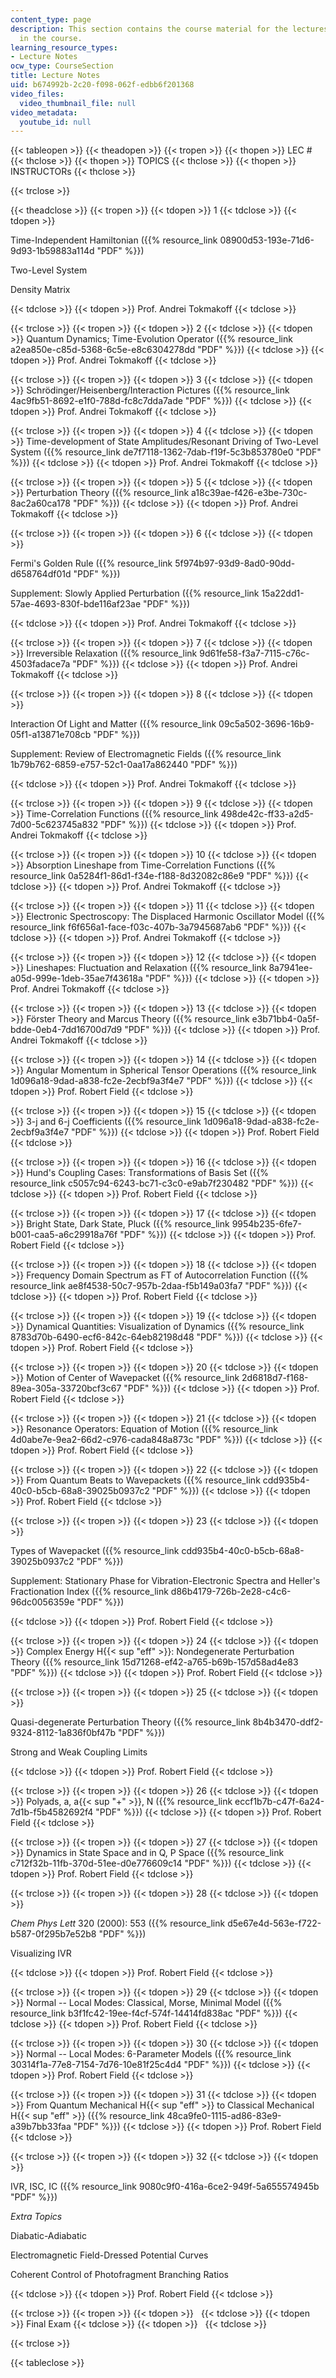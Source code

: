 ```yaml
---
content_type: page
description: This section contains the course material for the lectures covered with
  in the course.
learning_resource_types:
- Lecture Notes
ocw_type: CourseSection
title: Lecture Notes
uid: b674992b-2c20-f098-062f-edbb6f201368
video_files:
  video_thumbnail_file: null
video_metadata:
  youtube_id: null
---
```


{{< tableopen >}}
{{< theadopen >}}
{{< tropen >}}
{{< thopen >}}
LEC #
{{< thclose >}}
{{< thopen >}}
TOPICS
{{< thclose >}}
{{< thopen >}}
INSTRUCTORs
{{< thclose >}}

{{< trclose >}}

{{< theadclose >}}
{{< tropen >}}
{{< tdopen >}}
1
{{< tdclose >}}
{{< tdopen >}}


Time-Independent Hamiltonian ({{% resource_link 08900d53-193e-71d6-9d93-1b59883a114d "PDF" %}})

Two-Level System

Density Matrix


{{< tdclose >}}
{{< tdopen >}}
Prof. Andrei Tokmakoff
{{< tdclose >}}

{{< trclose >}}
{{< tropen >}}
{{< tdopen >}}
2
{{< tdclose >}}
{{< tdopen >}}
Quantum Dynamics; Time-Evolution Operator ({{% resource_link a2ea850e-c85d-5368-6c5e-e8c6304278dd "PDF" %}})
{{< tdclose >}}
{{< tdopen >}}
Prof. Andrei Tokmakoff
{{< tdclose >}}

{{< trclose >}}
{{< tropen >}}
{{< tdopen >}}
3
{{< tdclose >}}
{{< tdopen >}}
Schrödinger/Heisenberg/Interaction Pictures ({{% resource_link 4ac9fb51-8692-e1f0-788d-fc8c7dda7ade "PDF" %}})
{{< tdclose >}}
{{< tdopen >}}
Prof. Andrei Tokmakoff
{{< tdclose >}}

{{< trclose >}}
{{< tropen >}}
{{< tdopen >}}
4
{{< tdclose >}}
{{< tdopen >}}
Time-development of State Amplitudes/Resonant Driving of Two-Level System ({{% resource_link de7f7118-1362-7dab-f19f-5c3b853780e0 "PDF" %}})
{{< tdclose >}}
{{< tdopen >}}
Prof. Andrei Tokmakoff
{{< tdclose >}}

{{< trclose >}}
{{< tropen >}}
{{< tdopen >}}
5
{{< tdclose >}}
{{< tdopen >}}
Perturbation Theory ({{% resource_link a18c39ae-f426-e3be-730c-8ac2a60ca178 "PDF" %}})
{{< tdclose >}}
{{< tdopen >}}
Prof. Andrei Tokmakoff
{{< tdclose >}}

{{< trclose >}}
{{< tropen >}}
{{< tdopen >}}
6
{{< tdclose >}}
{{< tdopen >}}


Fermi's Golden Rule ({{% resource_link 5f974b97-93d9-8ad0-90dd-d658764df01d "PDF" %}})

Supplement: Slowly Applied Perturbation ({{% resource_link 15a22dd1-57ae-4693-830f-bde116af23ae "PDF" %}})


{{< tdclose >}}
{{< tdopen >}}
Prof. Andrei Tokmakoff
{{< tdclose >}}

{{< trclose >}}
{{< tropen >}}
{{< tdopen >}}
7
{{< tdclose >}}
{{< tdopen >}}
Irreversible Relaxation ({{% resource_link 9d61fe58-f3a7-7115-c76c-4503fadace7a "PDF" %}})
{{< tdclose >}}
{{< tdopen >}}
Prof. Andrei Tokmakoff
{{< tdclose >}}

{{< trclose >}}
{{< tropen >}}
{{< tdopen >}}
8
{{< tdclose >}}
{{< tdopen >}}


Interaction Of Light and Matter ({{% resource_link 09c5a502-3696-16b9-05f1-a13871e708cb "PDF" %}})

Supplement: Review of Electromagnetic Fields ({{% resource_link 1b79b762-6859-e757-52c1-0aa17a862440 "PDF" %}})


{{< tdclose >}}
{{< tdopen >}}
Prof. Andrei Tokmakoff
{{< tdclose >}}

{{< trclose >}}
{{< tropen >}}
{{< tdopen >}}
9
{{< tdclose >}}
{{< tdopen >}}
Time-Correlation Functions ({{% resource_link 498de42c-ff33-a2d5-7d00-5c623745a832 "PDF" %}})
{{< tdclose >}}
{{< tdopen >}}
Prof. Andrei Tokmakoff
{{< tdclose >}}

{{< trclose >}}
{{< tropen >}}
{{< tdopen >}}
10
{{< tdclose >}}
{{< tdopen >}}
Absorption Lineshape from Time-Correlation Functions ({{% resource_link 0a5284f1-86d1-f34e-f188-8d32082c86e9 "PDF" %}})
{{< tdclose >}}
{{< tdopen >}}
Prof. Andrei Tokmakoff
{{< tdclose >}}

{{< trclose >}}
{{< tropen >}}
{{< tdopen >}}
11
{{< tdclose >}}
{{< tdopen >}}
Electronic Spectroscopy: The Displaced Harmonic Oscillator Model ({{% resource_link f6f656a1-face-f03c-407b-3a7945687ab6 "PDF" %}})
{{< tdclose >}}
{{< tdopen >}}
Prof. Andrei Tokmakoff
{{< tdclose >}}

{{< trclose >}}
{{< tropen >}}
{{< tdopen >}}
12
{{< tdclose >}}
{{< tdopen >}}
Lineshapes: Fluctuation and Relaxation ({{% resource_link 8a7941ee-a05d-999e-1deb-35ae7f43618a "PDF" %}})
{{< tdclose >}}
{{< tdopen >}}
Prof. Andrei Tokmakoff
{{< tdclose >}}

{{< trclose >}}
{{< tropen >}}
{{< tdopen >}}
13
{{< tdclose >}}
{{< tdopen >}}
Förster Theory and Marcus Theory ({{% resource_link e3b71bb4-0a5f-bdde-0eb4-7dd16700d7d9 "PDF" %}})
{{< tdclose >}}
{{< tdopen >}}
Prof. Andrei Tokmakoff
{{< tdclose >}}

{{< trclose >}}
{{< tropen >}}
{{< tdopen >}}
14
{{< tdclose >}}
{{< tdopen >}}
Angular Momentum in Spherical Tensor Operations ({{% resource_link 1d096a18-9dad-a838-fc2e-2ecbf9a3f4e7 "PDF" %}})
{{< tdclose >}}
{{< tdopen >}}
Prof. Robert Field
{{< tdclose >}}

{{< trclose >}}
{{< tropen >}}
{{< tdopen >}}
15
{{< tdclose >}}
{{< tdopen >}}
3-j and 6-j Coefficients ({{% resource_link 1d096a18-9dad-a838-fc2e-2ecbf9a3f4e7 "PDF" %}})
{{< tdclose >}}
{{< tdopen >}}
Prof. Robert Field
{{< tdclose >}}

{{< trclose >}}
{{< tropen >}}
{{< tdopen >}}
16
{{< tdclose >}}
{{< tdopen >}}
Hund's Coupling Cases: Transformations of Basis Set ({{% resource_link c5057c94-6243-bc71-c3c0-e9ab7f230482 "PDF" %}})
{{< tdclose >}}
{{< tdopen >}}
Prof. Robert Field
{{< tdclose >}}

{{< trclose >}}
{{< tropen >}}
{{< tdopen >}}
17
{{< tdclose >}}
{{< tdopen >}}
Bright State, Dark State, Pluck ({{% resource_link 9954b235-6fe7-b001-caa5-a6c29918a76f "PDF" %}})
{{< tdclose >}}
{{< tdopen >}}
Prof. Robert Field
{{< tdclose >}}

{{< trclose >}}
{{< tropen >}}
{{< tdopen >}}
18
{{< tdclose >}}
{{< tdopen >}}
Frequency Domain Spectrum as FT of Autocorrelation Function ({{% resource_link ae8f4538-50c7-957b-2daa-f5b149a03fa7 "PDF" %}})
{{< tdclose >}}
{{< tdopen >}}
Prof. Robert Field
{{< tdclose >}}

{{< trclose >}}
{{< tropen >}}
{{< tdopen >}}
19
{{< tdclose >}}
{{< tdopen >}}
Dynamical Quantities: Visualization of Dynamics ({{% resource_link 8783d70b-6490-ecf6-842c-64eb82198d48 "PDF" %}})
{{< tdclose >}}
{{< tdopen >}}
Prof. Robert Field
{{< tdclose >}}

{{< trclose >}}
{{< tropen >}}
{{< tdopen >}}
20
{{< tdclose >}}
{{< tdopen >}}
Motion of Center of Wavepacket ({{% resource_link 2d6818d7-f168-89ea-305a-33720bcf3c67 "PDF" %}})
{{< tdclose >}}
{{< tdopen >}}
Prof. Robert Field
{{< tdclose >}}

{{< trclose >}}
{{< tropen >}}
{{< tdopen >}}
21
{{< tdclose >}}
{{< tdopen >}}
Resonance Operators: Equation of Motion ({{% resource_link 4d0abe7e-9ea2-66d2-c976-cada848a873c "PDF" %}})
{{< tdclose >}}
{{< tdopen >}}
Prof. Robert Field
{{< tdclose >}}

{{< trclose >}}
{{< tropen >}}
{{< tdopen >}}
22
{{< tdclose >}}
{{< tdopen >}}
From Quantum Beats to Wavepackets ({{% resource_link cdd935b4-40c0-b5cb-68a8-39025b0937c2 "PDF" %}})
{{< tdclose >}}
{{< tdopen >}}
Prof. Robert Field
{{< tdclose >}}

{{< trclose >}}
{{< tropen >}}
{{< tdopen >}}
23
{{< tdclose >}}
{{< tdopen >}}


Types of Wavepacket ({{% resource_link cdd935b4-40c0-b5cb-68a8-39025b0937c2 "PDF" %}})

Supplement: Stationary Phase for Vibration-Electronic Spectra and Heller's Fractionation Index ({{% resource_link d86b4179-726b-2e28-c4c6-96dc0056359e "PDF" %}})


{{< tdclose >}}
{{< tdopen >}}
Prof. Robert Field
{{< tdclose >}}

{{< trclose >}}
{{< tropen >}}
{{< tdopen >}}
24
{{< tdclose >}}
{{< tdopen >}}
Complex Energy H{{< sup "eff" >}}: Nondegenerate Perturbation Theory ({{% resource_link 15d71268-ef42-a765-b69b-157d58ad4e83 "PDF" %}})
{{< tdclose >}}
{{< tdopen >}}
Prof. Robert Field
{{< tdclose >}}

{{< trclose >}}
{{< tropen >}}
{{< tdopen >}}
25
{{< tdclose >}}
{{< tdopen >}}


Quasi-degenerate Perturbation Theory ({{% resource_link 8b4b3470-ddf2-9324-8112-1a836f0bf47b "PDF" %}})

Strong and Weak Coupling Limits


{{< tdclose >}}
{{< tdopen >}}
Prof. Robert Field
{{< tdclose >}}

{{< trclose >}}
{{< tropen >}}
{{< tdopen >}}
26
{{< tdclose >}}
{{< tdopen >}}
Polyads, a, a{{< sup "\+" >}}, N ({{% resource_link eccf1b7b-c47f-6a24-7d1b-f5b4582692f4 "PDF" %}})
{{< tdclose >}}
{{< tdopen >}}
Prof. Robert Field
{{< tdclose >}}

{{< trclose >}}
{{< tropen >}}
{{< tdopen >}}
27
{{< tdclose >}}
{{< tdopen >}}
Dynamics in State Space and in Q, P Space ({{% resource_link c712f32b-11fb-370d-51ee-d0e776609c14 "PDF" %}})
{{< tdclose >}}
{{< tdopen >}}
Prof. Robert Field
{{< tdclose >}}

{{< trclose >}}
{{< tropen >}}
{{< tdopen >}}
28
{{< tdclose >}}
{{< tdopen >}}


_Chem Phys Lett_ 320 (2000): 553 ({{% resource_link d5e67e4d-563e-f722-b587-0f295b7e52b8 "PDF" %}})

Visualizing IVR


{{< tdclose >}}
{{< tdopen >}}
Prof. Robert Field
{{< tdclose >}}

{{< trclose >}}
{{< tropen >}}
{{< tdopen >}}
29
{{< tdclose >}}
{{< tdopen >}}
Normal -- Local Modes: Classical, Morse, Minimal Model ({{% resource_link b3f1fc42-19ee-f4cf-574f-14414fd838ac "PDF" %}})
{{< tdclose >}}
{{< tdopen >}}
Prof. Robert Field
{{< tdclose >}}

{{< trclose >}}
{{< tropen >}}
{{< tdopen >}}
30
{{< tdclose >}}
{{< tdopen >}}
Normal -- Local Modes: 6-Parameter Models ({{% resource_link 30314f1a-77e8-7154-7d76-10e81f25c4d4 "PDF" %}})
{{< tdclose >}}
{{< tdopen >}}
Prof. Robert Field
{{< tdclose >}}

{{< trclose >}}
{{< tropen >}}
{{< tdopen >}}
31
{{< tdclose >}}
{{< tdopen >}}
From Quantum Mechanical H{{< sup "eff" >}} to Classical Mechanical H{{< sup "eff" >}} ({{% resource_link 48ca9fe0-1115-ad86-83e9-a39b7bb33faa "PDF" %}})
{{< tdclose >}}
{{< tdopen >}}
Prof. Robert Field
{{< tdclose >}}

{{< trclose >}}
{{< tropen >}}
{{< tdopen >}}
32
{{< tdclose >}}
{{< tdopen >}}


IVR, ISC, IC ({{% resource_link 9080c9f0-416a-6ce2-949f-5a655574945b "PDF" %}})

_Extra Topics_

Diabatic-Adiabatic

Electromagnetic Field-Dressed Potential Curves

Coherent Control of Photofragment Branching Ratios


{{< tdclose >}}
{{< tdopen >}}
Prof. Robert Field
{{< tdclose >}}

{{< trclose >}}
{{< tropen >}}
{{< tdopen >}}
 
{{< tdclose >}}
{{< tdopen >}}
Final Exam
{{< tdclose >}}
{{< tdopen >}}
 
{{< tdclose >}}

{{< trclose >}}

{{< tableclose >}}